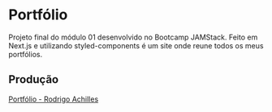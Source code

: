 # Portfólio

Projeto final do módulo 01 desenvolvido no Bootcamp JAMStack.
Feito em Next.js e utilizando styled-components é um site onde reune todos os meus portfólios.

## Produção

 [Portfólio - Rodrigo Achilles](https://rodrigo-achilles-jamstack-alura.vercel.app/)
